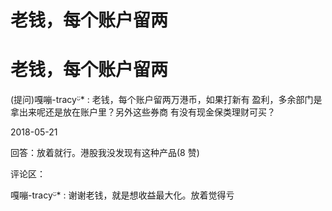 # 老钱，每个账户留两

# 老钱，每个账户留两

(提问)嘎嘣-tracyᵕ̈* : 老钱，每个账户留两万港币，如果打新有 盈利，多余部门是拿出来呢还是放在账户里？另外这些券商 有没有现金保类理财可买？

2018-05-21

回答：放着就行。港股我没发现有这种产品(8 赞)

评论区：

嘎嘣-tracyᵕ̈* : 谢谢老钱，就是想收益最大化。放着觉得亏